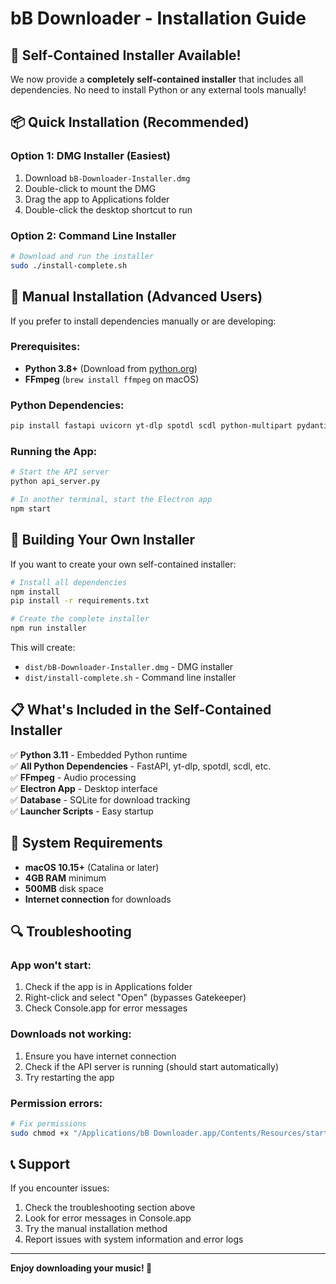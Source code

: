 # bB Downloader - Installation Guide

## 🎉 **Self-Contained Installer Available!**

We now provide a **completely self-contained installer** that includes all dependencies. No need to install Python or any external tools manually!

## 📦 **Quick Installation (Recommended)**

### **Option 1: DMG Installer (Easiest)**
1. Download `bB-Downloader-Installer.dmg`
2. Double-click to mount the DMG
3. Drag the app to Applications folder
4. Double-click the desktop shortcut to run

### **Option 2: Command Line Installer**
```bash
# Download and run the installer
sudo ./install-complete.sh
```

## 🔧 **Manual Installation (Advanced Users)**

If you prefer to install dependencies manually or are developing:

### **Prerequisites:**
- **Python 3.8+** (Download from [python.org](https://python.org))
- **FFmpeg** (`brew install ffmpeg` on macOS)

### **Python Dependencies:**
```bash
pip install fastapi uvicorn yt-dlp spotdl scdl python-multipart pydantic python-dotenv requests
```

### **Running the App:**
```bash
# Start the API server
python api_server.py

# In another terminal, start the Electron app
npm start
```

## 🚀 **Building Your Own Installer**

If you want to create your own self-contained installer:

```bash
# Install all dependencies
npm install
pip install -r requirements.txt

# Create the complete installer
npm run installer
```

This will create:
- `dist/bB-Downloader-Installer.dmg` - DMG installer
- `dist/install-complete.sh` - Command line installer

## 📋 **What's Included in the Self-Contained Installer**

✅ **Python 3.11** - Embedded Python runtime  
✅ **All Python Dependencies** - FastAPI, yt-dlp, spotdl, scdl, etc.  
✅ **FFmpeg** - Audio processing  
✅ **Electron App** - Desktop interface  
✅ **Database** - SQLite for download tracking  
✅ **Launcher Scripts** - Easy startup  

## 🎯 **System Requirements**

- **macOS 10.15+** (Catalina or later)
- **4GB RAM** minimum
- **500MB** disk space
- **Internet connection** for downloads

## 🔍 **Troubleshooting**

### **App won't start:**
1. Check if the app is in Applications folder
2. Right-click and select "Open" (bypasses Gatekeeper)
3. Check Console.app for error messages

### **Downloads not working:**
1. Ensure you have internet connection
2. Check if the API server is running (should start automatically)
3. Try restarting the app

### **Permission errors:**
```bash
# Fix permissions
sudo chmod +x "/Applications/bB Downloader.app/Contents/Resources/start.sh"
```

## 📞 **Support**

If you encounter issues:
1. Check the troubleshooting section above
2. Look for error messages in Console.app
3. Try the manual installation method
4. Report issues with system information and error logs

---

**Enjoy downloading your music! 🎵** 